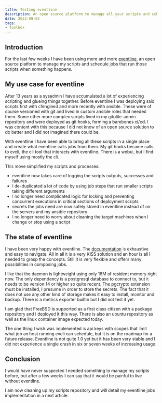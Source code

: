 ```yaml
---
title: Testing eventline
description: An open source platform to manage all your scripts and schedule jobs
date: 2022-09-03
tags:
- toolbox
---
```


## Introduction

For the last few weeks I have been using more and more [eventline](https://www.exograd.com/products/eventline/), an open source platform to manage my scripts and schedule jobs that run those scripts when something happens.

## My use case for eventline

After 13 years as a sysadmin I have accumulated a lot of experiencing scripting and glueing things together. Before eventline I was deploying said scripts first with cfengine3 and more recently with ansible. These were of course versioned with git and lived in custom ansible roles that needed them. Some other more complex scripts lived in my gitolite-admin repository and were deployed as git hooks, forming a barebones ci/cd. I was content with this because I did not know of an open source solution to do better and I did not imagined there could be.

With eventline I have been able to bring all these scripts in a single place and create what eventline calls jobs from them. My git hooks became calls to evcli, the cli tool that interacts with eventline. There is a webui, but I find myself using mostly the cli.

This move simplified my scripts and processes:
- eventline now takes care of logging the scripts outputs, successes and failures
- I de-duplicated a lot of code by using job steps that run smaller scripts taking different arguments
- I no longer need complicated logic for locking and preventing concurrent executions in critical sections of deployment scripts
- secrets the jobs need are now safely stored in eventline instead of on the servers and my ansible repository
- I no longer need to worry about cleaning the target machines when I change or stop using a script

## The state of eventline

I have been very happy with eventline. The [documentation](https://www.exograd.com/doc/eventline/handbook.html) is exhaustive and easy to navigate. All in all it is a very KISS solution and an hour is all I needed to grasp the concepts. Still it is very flexible and offers many possibilities in composing jobs.

I like that the daemon is lightweight using only 16M of resident memory right now. The only dependency is a postgresql database to connect to, but it needs to be version 14 or higher so quite recent. The pgcrypto extension must be installed, I presume in order to store the secrets. The fact that it does not use any other kind of storage makes it easy to install, monitor and backup. There is a metrics exporter builtin but I did not test it yet.

I am glad that FreeBSD is supported as a first class citizen with a package repository and I deployed it this way. There is also an ubuntu repository as well as the linux container image expected today.

The one thing I wish was implemented is api keys with scopes that limit what job an host running evcli can schedule, but it is on the roadmap for a future release. Eventline is not quite 1.0 yet but it has been very stable and I did not experience a single crash in six or seven weeks of increasing usage.

## Conclusion

I would have never suspected I needed something to manage my scripts before, but after a few weeks I can say that it would be painful to live without eventline.

I am now cleaning up my scripts repository and will detail my eventline jobs implementation in a next article.
